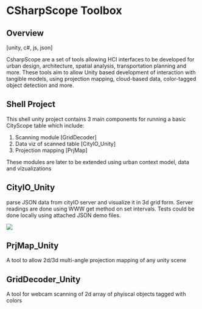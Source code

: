 # CSharpScope Toolbox 

## Overview
[unity, c#, js, json]

CsharpScope are a set of tools allowing HCI interfaces to be developed for urban design, architecture, spatial analysis, transportation planning and more.  These tools aim to allow Unity based development of interaction with tangible models, using projection mapping, cloud-based data, color-tagged object detection and more.

## Shell Project 
This shell unity project contains 3 main components for running a basic CityScope table which include:
1. Scanning module [GridDecoder]
2. Data viz of scanned table [CityIO_Unity]
3. Projection mapping [PrjMap]

These modules are later to be extended using urban context model, data and vizualizations 

## CityIO_Unity 
parse JSON data from cityIO server and visualize it in 3d grid form. 
Server readings are done using WWW get method on set intervals. 
Tests could be done locally using attached JSON demo files. 


![](https://github.com/RELNO/CSharpScope_Toolbox/blob/master/gif.gif)

## PrjMap_Unity
A tool to allow 2d/3d multi-angle projection mapping of any unity scene 

## GridDecoder_Unity
A tool for webcam scanning of 2d array of phyiscal objects tagged with colors
